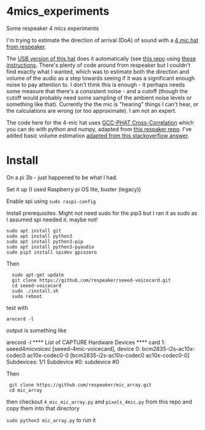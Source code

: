# 4mics_experiments
Some respeaker 4 mics experiments

I'm trying to estimate the direction of arrival (DoA) of sound with a [4 mic hat from respeaker](https://respeaker.io/4_mic_array/).

The [USB version of this hat](https://respeaker.io/usb_4_mic_array/) does it automatically (see [this repo](https://github.com/respeaker/usb_4_mic_array.git) using [these instructions](https://wiki.seeedstudio.com/ReSpeaker-USB-Mic-Array/#doa-direction-of-arrival). There's plenty of code around from respeaker but I couldn't find exactly what I wanted, which was to estimate both the direction and volume of the audio as a step towards seeing if it was a significant enough noise to pay attention to. I don't think this is enough - it perhaps needs some measure that there's a consistent noise - and a cutoff (though the cutoff would probably need some sampling of the ambient noise levels or something like that). Currently the the mic is "hearing" things I can't hear, or the calculations are wrong (or too approximate). I am not an expert.

The code here for the 4-mic hat uses [GCC-PHAT Cross-Correlation](http://www.xavieranguera.com/phdthesis/node92.html) which you can do with python and numpy, adapted from [this respaker repo](https://github.com/respeaker/mic_array/blob/master/mic_array.py#L88). I've added basic volume estimation [adapted from this stackoverflow answer](https://stackoverflow.com/questions/25868428/pyaudio-how-to-check-volume).

# Install

On a pi 3b - just happened to be what I had.

Set it up (I used Raspberry pi OS lite, buster (legacy))

Enable spi using `sudo raspi-config`

Install prerequisites. Might not need sudo for the pip3 but I ran it as sudo as I assumed spi needed it. maybe not!

    sudo apt install git
    sudo apt install python3
    sudo apt install python3-pip
    sudo apt install python3-pyaudio 
    sudo pip3 install spidev gpiozero 

Then

      sudo apt-get update
      git clone https://github.com/respeaker/seeed-voicecard.git
      cd seeed-voicecard
      sudo ./install.sh
      sudo reboot
      
test with

    arecord -l
    
output is something like

 arecord -l
**** List of CAPTURE Hardware Devices ****
card 1: seeed4micvoicec [seeed-4mic-voicecard], device 0: bcm2835-i2s-ac10x-codec0 ac10x-codec0-0 [bcm2835-i2s-ac10x-codec0 ac10x-codec0-0]
  Subdevices: 1/1
  Subdevice #0: subdevice #0
  
  
 Then 
 
     git clone https://github.com/respeaker/mic_array.git
     cd mic_array
     
 then checkout `4_mic_mic_array.py` and `pixels_4mic.py` from this repo and copy them into that directory
 
 `sudo python3 mic_array.py` to run it
 
